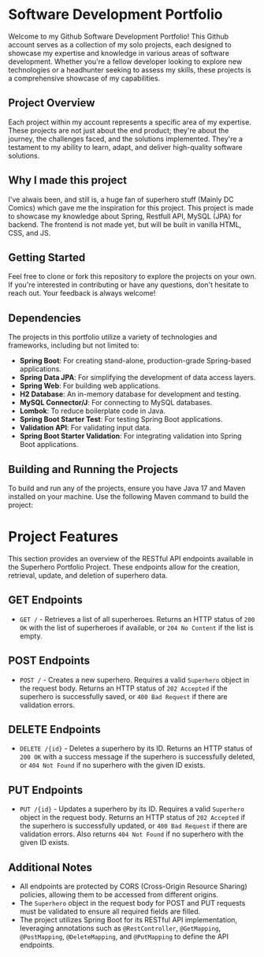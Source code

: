 # Software Development Portfolio

Welcome to my Github Software Development Portfolio! This Github account serves as a collection of my solo projects, each designed to showcase my expertise and knowledge in various areas of software development. Whether you're a fellow developer looking to explore new technologies or a headhunter seeking to assess my skills, these projects is a comprehensive showcase of my capabilities.

## Project Overview

Each project within my account represents a specific area of my expertise. These projects are not just about the end product; they're about the journey, the challenges faced, and the solutions implemented. They're a testament to my ability to learn, adapt, and deliver high-quality software solutions.

## Why I made this project

I've alwais been, and still is, a huge fan of superhero stuff (Mainly DC Comics) which gave me the inspiration for this project. This project is made to showcase my knowledge about Spring, Restfull API, MySQL (JPA) for backend. The frontend is not made yet, but will be built in vanilla HTML, CSS, and JS.

## Getting Started

Feel free to clone or fork this repository to explore the projects on your own. If you're interested in contributing or have any questions, don't hesitate to reach out. Your feedback is always welcome!

## Dependencies

The projects in this portfolio utilize a variety of technologies and frameworks, including but not limited to:

- **Spring Boot**: For creating stand-alone, production-grade Spring-based applications.
- **Spring Data JPA**: For simplifying the development of data access layers.
- **Spring Web**: For building web applications.
- **H2 Database**: An in-memory database for development and testing.
- **MySQL Connector/J**: For connecting to MySQL databases.
- **Lombok**: To reduce boilerplate code in Java.
- **Spring Boot Starter Test**: For testing Spring Boot applications.
- **Validation API**: For validating input data.
- **Spring Boot Starter Validation**: For integrating validation into Spring Boot applications.

## Building and Running the Projects

To build and run any of the projects, ensure you have Java 17 and Maven installed on your machine. Use the following Maven command to build the project:

# Project Features

This section provides an overview of the RESTful API endpoints available in the Superhero Portfolio Project. These endpoints allow for the creation, retrieval, update, and deletion of superhero data.

## GET Endpoints

- `GET /` - Retrieves a list of all superheroes. Returns an HTTP status of `200 OK` with the list of superheroes if available, or `204 No Content` if the list is empty.

## POST Endpoints

- `POST /` - Creates a new superhero. Requires a valid `Superhero` object in the request body. Returns an HTTP status of `202 Accepted` if the superhero is successfully saved, or `400 Bad Request` if there are validation errors.

## DELETE Endpoints

- `DELETE /{id}` - Deletes a superhero by its ID. Returns an HTTP status of `200 OK` with a success message if the superhero is successfully deleted, or `404 Not Found` if no superhero with the given ID exists.

## PUT Endpoints

- `PUT /{id}` - Updates a superhero by its ID. Requires a valid `Superhero` object in the request body. Returns an HTTP status of `202 Accepted` if the superhero is successfully updated, or `400 Bad Request` if there are validation errors. Also returns `404 Not Found` if no superhero with the given ID exists.

## Additional Notes

- All endpoints are protected by CORS (Cross-Origin Resource Sharing) policies, allowing them to be accessed from different origins.
- The `Superhero` object in the request body for POST and PUT requests must be validated to ensure all required fields are filled.
- The project utilizes Spring Boot for its RESTful API implementation, leveraging annotations such as `@RestController`, `@GetMapping`, `@PostMapping`, `@DeleteMapping`, and `@PutMapping` to define the API endpoints.



